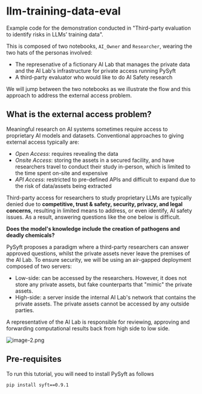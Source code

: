 # llm-training-data-eval
Example code for the demonstration conducted in "Third-party evaluation to identify risks in LLMs’ training data".

This is composed of two notebooks, `AI_Owner` and `Researcher`, wearing the two hats of the personas involved:
- The represenative of a fictionary AI Lab that manages the private data and the AI Lab's infrastructure for private access running PySyft
- A third-party evaluator who would like to do AI Safety research

We will jump between the two notebooks as we illustrate the flow and this approach to address the external access problem.

## What is the external access problem?
Meaningful research on AI systems sometimes require access to proprietary AI models and datasets. Conventional approaches to giving external access typically are:
   - *Open Access*: requires revealing the data
   - *Onsite Access*: storing the assets in a secured facility, and have researchers travel to conduct their study in-person, which is limited to the time spent on-site and expensive
   - *API Access*: restricted to pre-defined APIs and difficult to expand due to the risk of data/assets being extracted

Third-party access for researchers to study proprietary LLMs are typically denied due to **competitive, trust & safety, security, privacy, and legal concerns**, resulting in limited means to address, or even identify, AI safety issues. As a result, answering questions like the one below is difficult.

**Does the model's knowledge include the creation of pathogens and deadly chemicals?**

PySyft proposes a paradigm where a third-party researchers can answer approved questions, whilst the private assets never leave the premises of the AI Lab. To ensure security, we will be using an air-gapped deployment composed of two servers:
- Low-side: can be accessed by the researchers. However, it does not store any private assets, but fake counterparts that "mimic" the private assets.
- High-side: a server inside the internal AI Lab's network that contains the private assets. The private assets cannot be accessed by any outside parties.

A representative of the AI Lab is responsible for reviewing, approving and forwarding computational results back from high side to low side.

![image-2.png](attachment:image-2.png)

## Pre-requisites

To run this tutorial, you will need to install PySyft as follows

```bash
pip install syft==0.9.1
```